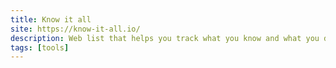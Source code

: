 ```yaml
---
title: Know it all
site: https://know-it-all.io/
description: Web list that helps you track what you know and what you don't about web development.
tags: [tools]
---
```

